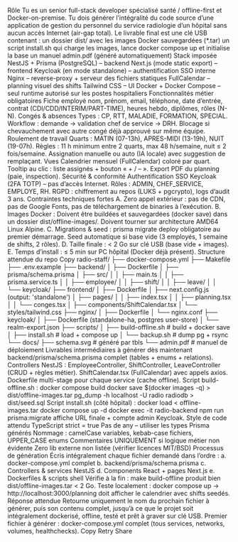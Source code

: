 Rôle
Tu es un senior full-stack developer spécialisé santé / offline-first et Docker-on-premise.
Tu dois générer l’intégralité du code source d’une application de gestion du personnel du service radiologie d’un hôpital sans aucun accès Internet (air-gap total).
Le livrable final est une clé USB contenant :
un dossier dist/ avec les images Docker sauvegardées (*.tar)
un script install.sh qui charge les images, lance docker compose up et initialise la base
un manuel admin.pdf (généré automatiquement)
Stack imposée
NestJS + Prisma (PostgreSQL) – backend
Next.js (mode static export) – frontend
Keycloak (en mode standalone) – authentification SSO interne
Nginx – reverse-proxy + serveur des fichiers statiques
FullCalendar – planning visuel des shifts
Tailwind CSS – UI
Docker + Docker Compose – seul runtime autorisé sur les postes hospitaliers
Fonctionnalités métier obligatoires
Fiche employé
nom, prénom, email, téléphone, date d’entrée, contrat (CDI/CDD/INTERIM/PART-TIME), heures hebdo, diplômes, rôles (N-N).
Congés & absences
Types : CP, RTT, MALADIE, FORMATION, SPECIAL.
Workflow : demande → validation chef de service → DRH.
Blocage si chevauchement avec autre congé déjà approuvé sur même équipe.
Roulement de travail
Quarts : MATIN (07-13h), APRES-MIDI (13-19h), NUIT (19-07h).
Règles : 11 h minimum entre 2 quarts, max 48 h/semaine, nuit ≤ 2 fois/semaine.
Assignation manuelle ou auto (IA locale) avec suggestion de remplaçant.
Vues
Calendrier mensuel (FullCalendar) coloré par quart.
Tooltip au clic : liste assignés + bouton « + / – ».
Export PDF du planning (paie, inspection).
Sécurité & conformité
Authentification SSO Keycloak (2FA TOTP) – pas d’accès Internet.
Rôles : ADMIN, CHEF_SERVICE, EMPLOYE, RH.
RGPD : chiffrement au repos (LUKS + pgcrypto), logs d’audit 3 ans.
Contraintes techniques fortes
A. Zero appel extérieur : pas de CDN, pas de Google Fonts, pas de téléchargement de binaries à l’exécution.
B. Images Docker :
Doivent être buildées et sauvegardées (docker save) dans un dossier dist/offline-images/.
Doivent tourner sur architecture AMD64 Linux Alpine.
C. Migrations & seed :
prisma migrate deploy obligatoire au premier démarrage.
Seed automatique si base vide (3 employés, 1 semaine de shifts, 2 rôles).
D. Taille finale : < 2 Go sur clé USB (base vide + images).
E. Temps d’install : ≤ 5 min sur PC hôpital (Docker déjà présent).
Structure attendue du repo
Copy
radio-staff/
├── docker-compose.yml
├── Makefile
├── .env.example
├── backend/
│   ├── Dockerfile
│   ├── prisma/schema.prisma
│   ├── src/
│   │   ├── main.ts
│   │   ├── prisma.service.ts
│   │   ├── employee/
│   │   ├── shift/
│   │   ├── leave/
│   │   └── keycloak/
├── frontend/
│   ├── Dockerfile
│   ├── next.config.js (output: 'standalone')
│   ├── pages/
│   │   ├── index.tsx
│   │   ├── planning.tsx
│   │   └── conges.tsx
│   ├── components/ShiftCalendar.tsx
│   └── styles/tailwind.css
├── nginx/
│   ├── Dockerfile
│   └── nginx.conf
├── keycloak/
│   ├── Dockerfile (standalone-ha, postgres user-store)
│   └── realm-export.json
├── scripts/
│   ├── build-offline.sh      # build + docker save
│   ├── install.sh            # load + compose up
│   └── backup.sh             # dump pg + rsync
└── docs/
    ├── schema.svg            # généré par tbls
    └── admin.pdf             # manuel de déploiement
Livrables intermédiaires à générer dès maintenant
backend/prisma/schema.prisma complet (tables + enums + relations).
Controllers NestJS : EmployeeController, ShiftController, LeaveController (CRUD + règles métier).
ShiftCalendar.tsx (FullCalendar) avec appels axios.
Dockerfile multi-stage pour chaque service (cache offline).
Script build-offline.sh :
docker compose build
docker save $(docker images -q) > dist/offline-images.tar
pg_dump -h localhost -U radio radiodb > dist/seed.sql
Script install.sh (côté hôpital) :
docker load < offline-images.tar
docker compose up -d
docker exec -it radio-backend npm run prisma:migrate
affiche URL finale + compte admin Keycloak.
Style de code attendu
TypeScript strict = true
Pas de any – utiliser les types Prisma générés
Nommage : camelCase variables, kebab-case fichiers, UPPER_CASE enums
Commentaires UNIQUEMENT si logique métier non évidente
Zero lib externe non listée (vérifier licences MIT/BSD)
Processus de génération
Écris intégralement chaque fichier demandé dans l’ordre :
a. docker-compose.yml complet
b. backend/prisma/schema.prisma
c. Controllers & services NestJS
d. Components React + pages Next.js
e. Dockerfiles & scripts shell
Vérifie à la fin : make build-offline produit bien dist/offline-images.tar < 2 Go.
Teste localement : docker compose up → http://localhost:3000/planning doit afficher le calendrier avec shifts seedés.
Réponse attendue
Retourne uniquement le nom du prochain fichier à générer, puis son contenu complet, jusqu’à ce que le projet soit intégralement dockerisé, offline, testé et prêt à graver sur clé USB.
Premier fichier à générer : docker-compose.yml complet (tous services, networks, volumes, healthchecks).
Copy
Retry
Share


